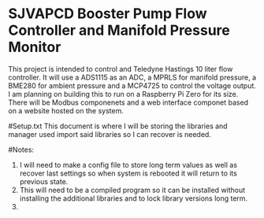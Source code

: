# SJVAPCD Booster Pump Flow Controller and Manifold Pressure Monitor
This project is intended to control and Teledyne Hastings 10 liter flow controller. It will use a ADS1115 as an ADC, a MPRLS for manifold pressure, a BME280 for ambient pressure and a MCP4725 to control the voltage output. I am planning on building this to run  on a Raspberry Pi Zero for its size. There will be Modbus componenets and a web interface componet based on a website hosted on the system.

#Setup.txt 
This document is where I will be storing the libraries and manager used import said libraries so I can recover is needed.

#Notes:
1. I will need to make a config file to store long term values as well as recover last settings so when system is rebooted it will return to its previous state.
2. This will need to be a compiled program so it can be installed without installing the additional libraries and to lock library versions long term.
3. 

